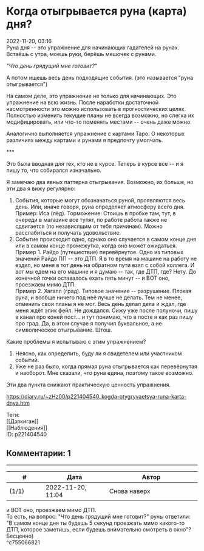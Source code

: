 Когда отыгрывается руна (карта) дня?
====================================

  
2022-11-20, 03:16  
 Руна дня -- это упражнение для начинающих гадателей на рунах. Встаёшь с утра, моешь руки, берёшь мешочек с рунами.   
   
  *"Что день грядущий мне готовит?"*    
   
 А потом ищешь весь день подходящие события. (это называется "руна отыгрывается")   
   
 На самом деле, это упражнение не только для начинающих. Это упражнение на всю жизнь. После наработки достаточной насмотренности это можно использовать в прогностических целях. Полностью изменить текущие планы не всегда возможно, но слегка их модифицировать, или что-то поменять местами -- очень даже можно.   
   
 Аналогично выполняется упражнение с картами Таро. О некоторых различиях между картами и рунами я предпочту умолчать.   
   
 \*\*\*   
   
 Это была вводная для тех, кто не в курсе. Теперь в курсе все -- и я пишу то, что собирался изначально.   
   
 Я замечаю два явных паттерна отыгрывания. Возможно, их больше, но эти два я вижу регулярно:   
 1. События, которые могут обозначаться руной, проявляются весь день. Или, иначе говоря, руна определяет атмосферу всего дня.   
 Пример: Иса (лёд). Торможение. Стоишь в пробке там, тут, в очереди в магазине все тупят, по работе работа также не сдвигается (по независящим от тебя причинам). Можно расслабиться и получать удовольствие.   
 2. Событие происходит одно, однако оно случается в самом конце дня или в самом конце промежутка, когда оно может ожидаться.   
 Пример 1. Райдо (путешествие) перевёрнутое. Одно из типовых значений Райдо ПП -- это ДТП. Я в то время на машине на работу не ездил, но меня в тот день на обратном пути взял с собой коллега. И вот мы едем на его машине и я думаю -- так, где ДТП, где? Нету. До конечной точки оставалось ехать пять минут -- и ВОТ оно, проезжаем мимо ДТП.   
 Пример 2. Хагалл (град). Типовое значение -- разрушение. Плохая руна, и вообще ничего под неё лучше не делать. Тем не менее, отменить свои планы я не мог. Весь день делал дела и ждал, где меня ждёт эпик фейл. Не дождался. Сижу уже после полуночи, пишу в канал про коней пост... и тут понимаю, что в посте я как раз пишу про град. Да, в этом случае я получил буквальное, а не символическое отыгрывание. Штош.   
   
 Какие проблемы я испытываю с этим упражнением?   
 1. Неясно, как определить, буду ли я свидетелем или участником событий.   
 2. Уже не раз было, когда прямая руна отыгрывается как перевёрнутая и наоборот. Мне сказали, что руна едина, поэтому такое возможно.   
   
 Эти два пункта снижают практическую ценность упражнения.   
  
<https://diary.ru/~zHz00/p221404540_kogda-otygryvaetsya-runa-karta-dnya.htm>  
  
Теги:  
[[Дзякиган]]  
[[Наблюдения]]  
ID: p221404540  


Комментарии: 1
--------------

  


---



|         #         |              Дата              |                     Автор                     |           ID           |
| --- | --- | --- | --- |
| (1/1) | 2022-11-20, 11:04 | Снова наверх | c755066821 |

  
  и ВОТ оно, проезжаем мимо ДТП.    
 То есть, на вопрос: "Что день грядущий мне готовит?" руны ответили: "В самом конце дня ты будешь 5 секунд проезжать мимо какого-то ДТП, которое заметишь, если будешь внимательно смотреть в окно"? Бесценно)   
 ^c755066821
